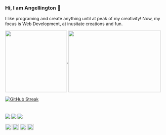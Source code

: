 ### Hi, I am Angellington 👋
I like programing and create anything until at peak of my creativity! 
Now, my focus is Web Development, at inusitate creations and fun.

  <a href="https://github.com/anuraghazra/github-readme-stats">
    <img height=200 align="center" src="https://github-readme-stats.vercel.app/api?username=Angellington&show_icons=true&theme=radical" />
  </a>
  <a href="https://github.com/anuraghazra/convoychat">
    <img height=200 width=300 align="center" src="https://github-readme-stats.vercel.app/api/top-langs/?username=Angellington&layout=compact&theme=radical" />
  </a>
  
[![GitHub Streak](https://github-readme-streak-stats.herokuapp.com/?user=thecodechaser&theme=tokyonight)](https://github.com/Angelligton)<br>



  

 #
 

<div> 

  <a href="https://www.instagram.com/ferr.neve/" target="_blank"><img src="https://img.shields.io/badge/-Instagram-%23E4405F?style=for-the-badge&logo=instagram&logoColor=white" target="_blank"></a>
  <a href="https://www.linkedin.com/in/ferr-wellington/" target="_blank"><img src="https://img.shields.io/badge/-LinkedIn-%230077B5?style=for-the-badge&logo=linkedin&logoColor=white" target="_blank"></a>
    <a href="https://github.com/Yukenshi" target="_blank"><img src="https://img.shields.io/badge/GitHub-100000?style=for-the-badge&logo=github&logoColor=white" target="_blank"></a>
  
</div>
<div>
  <code><img height="20" alt="html" src="https://upload.wikimedia.org/wikipedia/commons/thumb/6/61/HTML5_logo_and_wordmark.svg/512px-HTML5_logo_and_wordmark.svg.png"></code>
<code><img height="20" alt="css" src="https://upload.wikimedia.org/wikipedia/commons/thumb/d/d5/CSS3_logo_and_wordmark.svg/340px-CSS3_logo_and_wordmark.svg.png"></code>
<code><img height="20" alt="javascript" src="https://static.vecteezy.com/system/resources/previews/027/127/463/non_2x/javascript-logo-javascript-icon-transparent-free-png.png"></code>
<code><img height="20" alt="postgresql" src="https://upload.wikimedia.org/wikipedia/commons/thumb/2/29/Postgresql_elephant.svg/993px-Postgresql_elephant.svg.png"></code>
</div>
